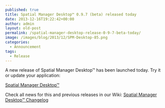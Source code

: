 ```yaml
---
published: true
title: Spatial Manager Desktop™ 0.9.7 (beta) released today
date: 2013-12-16T19:22:42+00:00
author: admin
layout: old-post
permalink: /spatial-manager-desktop-release-0-9-7-beta-today/
image: /images/blog/2013/12/SPM-Desktop-85.png
categories:
  - Announcement
tags:
  - Release
---
```

<!--more-->A new release of Spatial Manager Desktop™ has been launched today. Try it or update your application: 

<a title="Spatial Manager™ - Spatial Manager Desktop™" href="/spm-desktop/" target="_blank" rel="nofollow">Spatial Manager Desktop™</a>

Check all news for this and previous releases in our Wiki: <a title="Spatial Manager Desktop™ Changelog " href="http://wiki.spatialmanager.com/index.php/Spatial_Manager_Desktop%E2%84%A2_Changelog" target="_blank" rel="nofollow">Spatial Manager Desktop™ Changelog</a>